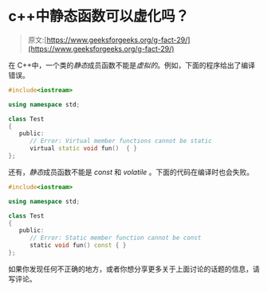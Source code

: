 # c++中静态函数可以虚化吗？

> 原文:[https://www.geeksforgeeks.org/g-fact-29/](https://www.geeksforgeeks.org/g-fact-29/)

在 C++中，一个类的*静态*成员函数不能是*虚拟的*。例如，下面的程序给出了编译错误。

```cpp
#include<iostream>

using namespace std;    

class Test
{
   public:
      // Error: Virtual member functions cannot be static      
      virtual static void fun()  { }
};
```

还有，*静态*成员函数不能是 *const* 和 *volatile* 。下面的代码在编译时也会失败。

```cpp
#include<iostream>

using namespace std;    

class Test
{
   public:
      // Error: Static member function cannot be const
      static void fun() const { } 
};
```

如果你发现任何不正确的地方，或者你想分享更多关于上面讨论的话题的信息，请写评论。